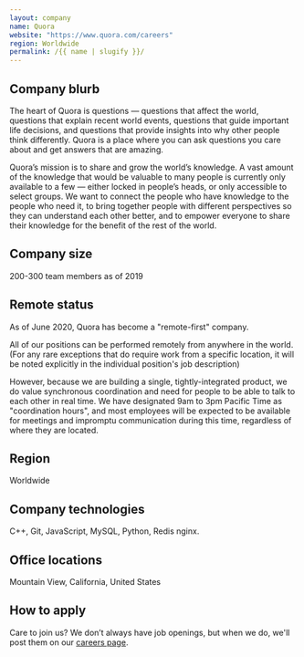 ```yaml
---
layout: company
name: Quora
website: "https://www.quora.com/careers"
region: Worldwide
permalink: /{{ name | slugify }}/
---
```


## Company blurb

The heart of Quora is questions — questions that affect the world, questions that explain recent world events, questions that guide important life decisions, and questions that provide insights into why other people think differently. Quora is a place where you can ask questions you care about and get answers that are amazing.

Quora’s mission is to share and grow the world’s knowledge. A vast amount of the knowledge that would be valuable to many people is currently only available to a few — either locked in people’s heads, or only accessible to select groups. We want to connect the people who have knowledge to the people who need it, to bring together people with different perspectives so they can understand each other better, and to empower everyone to share their knowledge for the benefit of the rest of the world.

## Company size

200-300 team members as of 2019

## Remote status

As of June 2020, Quora has become a "remote-first" company.

All of our positions can be performed remotely from anywhere in the world. (For any rare exceptions that do require work from a specific location, it will be noted explicitly in the individual position's job description)

However, because we are building a single, tightly-integrated product, we do value synchronous coordination and need for people to be able to talk to each other in real time. We have designated 9am to 3pm Pacific Time as "coordination hours", and most employees will be expected to be available for meetings and impromptu communication during this time, regardless of where they are located.

## Region

Worldwide

## Company technologies

C++, Git, JavaScript, MySQL, Python, Redis nginx.

## Office locations

Mountain View, California, United States

## How to apply

Care to join us? We don’t always have job openings, but when we do, we'll post them on our [careers page](https://www.quora.com/careers/).